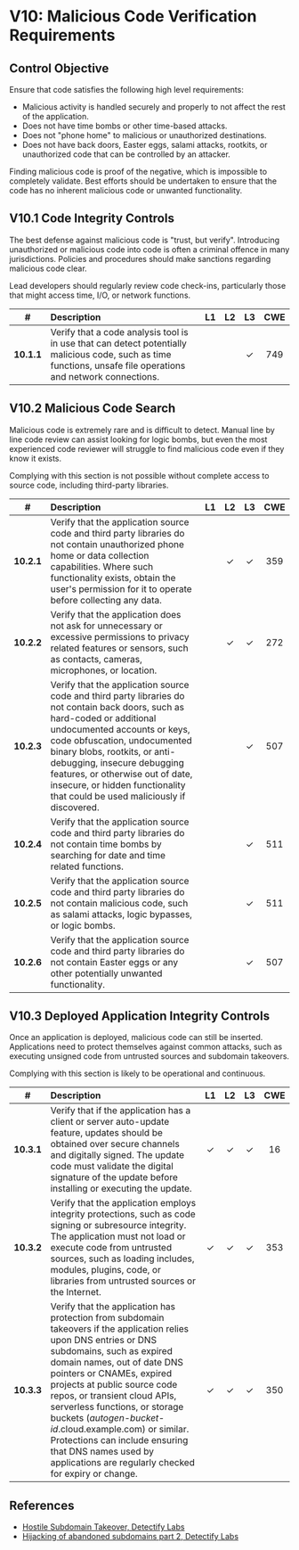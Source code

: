 # V10: Malicious Code Verification Requirements

## Control Objective

Ensure that code satisfies the following high level requirements:

* Malicious activity is handled securely and properly  to not affect the rest of the application.
* Does not have time bombs or other time-based attacks.
* Does not "phone home" to malicious or unauthorized destinations.
* Does not have back doors, Easter eggs, salami attacks, rootkits, or unauthorized code that can be controlled by an attacker.

Finding malicious code is proof of the negative, which is impossible to completely validate. Best efforts should be undertaken to ensure that the code has no inherent malicious code or unwanted functionality.

## V10.1 Code Integrity Controls

The best defense against malicious code is "trust, but verify". Introducing unauthorized or malicious code into code is often a criminal offence in many jurisdictions. Policies and procedures should make sanctions regarding malicious code clear.

Lead developers should regularly review code check-ins, particularly those that might access time, I/O, or network functions.

| # | Description | L1 | L2 | L3 | CWE |
| :---: | :--- | :---: | :---:| :---: | :---: |
| **10.1.1** | Verify that a code analysis tool is in use that can detect potentially malicious code, such as time functions, unsafe file operations and network connections. | | | ✓ | 749 |

## V10.2 Malicious Code Search

Malicious code is extremely rare and is difficult to detect. Manual line by line code review can assist looking for logic bombs, but even the most experienced code reviewer will struggle to find malicious code even if they know it exists.

Complying with this section is not possible without complete access to source code, including third-party libraries.

| # | Description | L1 | L2 | L3 | CWE |
| :---: | :--- | :---: | :---:| :---: | :---: |
| **10.2.1** | Verify that the application source code and third party libraries do not contain unauthorized phone home or data collection capabilities. Where such functionality exists, obtain the user's permission for it to operate  before collecting any data. | | ✓ | ✓ | 359 |
| **10.2.2** | Verify that the application does not ask for unnecessary or excessive permissions to privacy related features or sensors, such as contacts, cameras, microphones, or location. | | ✓ | ✓ | 272 |
| **10.2.3** | Verify that the application source code and third party libraries do not contain back doors, such as hard-coded or additional undocumented accounts or keys, code obfuscation, undocumented binary blobs, rootkits, or anti-debugging, insecure debugging features, or otherwise out of date, insecure, or hidden functionality that could be used maliciously if discovered. | | | ✓ | 507 |
| **10.2.4** | Verify that the application source code and third party libraries do not contain time bombs by searching for date and time related functions. | | | ✓ | 511 |
| **10.2.5** | Verify that the application source code and third party libraries do not contain malicious code, such as salami attacks, logic bypasses, or logic bombs. | | | ✓ | 511 |
| **10.2.6** | Verify that the application source code and third party libraries do not contain Easter eggs or any other potentially unwanted functionality. | | | ✓ | 507 |

## V10.3 Deployed Application Integrity Controls

Once an application is deployed, malicious code can still be inserted. Applications need to protect themselves against common attacks, such as executing unsigned code from untrusted sources and subdomain takeovers.

Complying with this section is likely to be operational and continuous.

| # | Description | L1 | L2 | L3 | CWE |
| :---: | :--- | :---: | :---:| :---: | :---: |
| **10.3.1** | Verify that if the application has a client or server auto-update feature, updates should be obtained over secure channels and digitally signed. The update code must validate the digital signature of the update before installing or executing the update. | ✓ | ✓ | ✓ | 16 |
| **10.3.2** | Verify that the application employs integrity protections, such as code signing or subresource integrity. The application must not load or execute code from untrusted sources, such as loading includes, modules, plugins, code, or libraries from untrusted sources or the Internet. | ✓ | ✓ | ✓ | 353 |
| **10.3.3** | Verify that the application has protection from subdomain takeovers if the application relies upon DNS entries or DNS subdomains, such as expired domain names, out of date DNS pointers or CNAMEs, expired projects at public source code repos, or transient cloud APIs, serverless functions, or storage buckets (*autogen-bucket-id*.cloud.example.com) or similar. Protections can include ensuring that DNS names used by applications are regularly checked for expiry or change. | ✓ | ✓ | ✓ | 350 |

## References

* [Hostile Subdomain Takeover, Detectify Labs](https://labs.detectify.com/2014/10/21/hostile-subdomain-takeover-using-herokugithubdesk-more/)
* [Hijacking of abandoned subdomains part 2, Detectify Labs](https://labs.detectify.com/2014/12/08/hijacking-of-abandoned-subdomains-part-2/)
